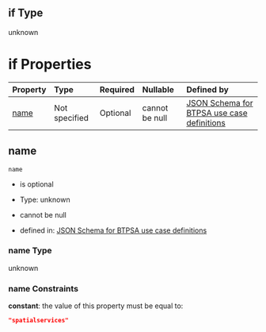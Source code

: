 ## if Type

unknown

# if Properties

| Property      | Type          | Required | Nullable       | Defined by                                                                                                                                                                                                          |
| :------------ | :------------ | :------- | :------------- | :------------------------------------------------------------------------------------------------------------------------------------------------------------------------------------------------------------------ |
| [name](#name) | Not specified | Optional | cannot be null | [JSON Schema for BTPSA use case definitions](btpsa-usecase-properties-services-items-allof-1-then-allof-111-if-properties-name.md "undefined#/properties/services/items/allOf/1/then/allOf/111/if/properties/name") |

## name



`name`

*   is optional

*   Type: unknown

*   cannot be null

*   defined in: [JSON Schema for BTPSA use case definitions](btpsa-usecase-properties-services-items-allof-1-then-allof-111-if-properties-name.md "undefined#/properties/services/items/allOf/1/then/allOf/111/if/properties/name")

### name Type

unknown

### name Constraints

**constant**: the value of this property must be equal to:

```json
"spatialservices"
```
